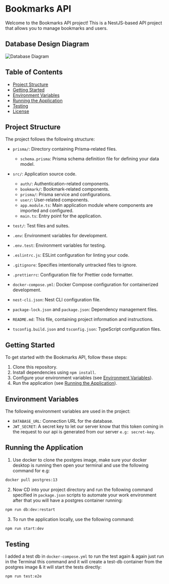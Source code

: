 # Bookmarks API
Welcome to the Bookmarks API project! This is a NestJS-based API project that allows you to manage bookmarks and users.

## Database Design Diagram
![Database Diagram]()

## Table of Contents

- [Project Structure](#project-structure)
- [Getting Started](#getting-started)
- [Environment Variables](#environment-variables)
- [Running the Application](#running-the-application)
- [Testing](#testing)
- [License](#license)

## Project Structure

The project follows the following structure:

- `prisma/`: Directory containing Prisma-related files.
  - `schema.prisma`: Prisma schema definition file for defining your data model.

- `src/`: Application source code.
  - `auth/`: Authentication-related components.
  - `bookmark/`: Bookmark-related components.
  - `prisma/`: Prisma service and configurations.
  - `user/`: User-related components.
  - `app.module.ts`: Main application module where components are imported and configured.
  - `main.ts`: Entry point for the application.

- `test/`: Test files and suites.

- `.env`: Environment variables for development.
- `.env.test`: Environment variables for testing.
- `.eslintrc.js`: ESLint configuration for linting your code.
- `.gitignore`: Specifies intentionally untracked files to ignore.
- `.prettierrc`: Configuration file for Prettier code formatter.
- `docker-compose.yml`: Docker Compose configuration for containerized development.
- `nest-cli.json`: Nest CLI configuration file.
- `package-lock.json` and `package.json`: Dependency management files.
- `README.md`: This file, containing project information and instructions.
- `tsconfig.build.json` and `tsconfig.json`: TypeScript configuration files.

## Getting Started

To get started with the Bookmarks API, follow these steps:

1. Clone this repository.
2. Install dependencies using `npm install`.
3. Configure your environment variables (see [Environment Variables](#environment-variables)).
4. Run the application (see [Running the Application](#running-the-application)).

## Environment Variables

The following environment variables are used in the project:

- `DATABASE_URL`: Connection URL for the database.
- `JWT_SECRET`: A secret key to let our server know that this token coming in the request to our api is generated from our server `e.g: secret-key`.

## Running the Application

1. Use docker to clone the postgres image, make sure your docker desktop is running then open your terminal and use the following command for e.g:

```bash
docker pull postgres:13
```

2. Now CD into your project directory and run the following command specified in `package.json` scripts to automate your work environment after that you will have a postgres container running:

```bash
npm run db:dev:restart
```

3. To run the application locally, use the following command:

```bash
npm run start:dev
```

## Testing

I added a test db in `docker-compose.yml` to run the test again & again just run in the Terminal this command and it will create a test-db container from the postgres image & it will start the tests directly:

```bash
npm run test:e2e
```